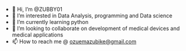 - 👋 Hi, I’m @ZUBBY01
- 👀 I’m interested in Data Analysis, programming and Data science
- 🌱 I’m currently learning python
- 💞️ I’m looking to collaborate on development of medical devices and medical applications
- 📫 How to reach me @ ozuemazubike@gmail.com

<!---
ZUBBY01/ZUBBY01 is a ✨ special ✨ repository because its `README.md` (this file) appears on your GitHub profile.
You can click the Preview link to take a look at your changes.
--->
